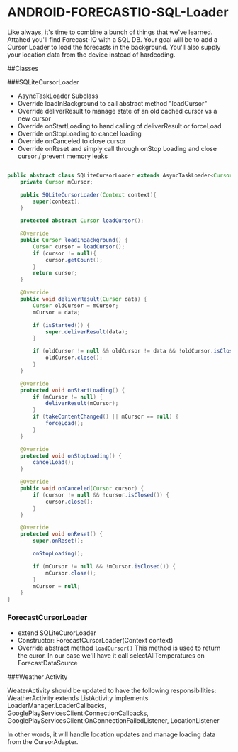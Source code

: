 ANDROID-FORECASTIO-SQL-Loader
=============================

Like always, it's time to combine a bunch of things that we've learned.  Attahed you'll find Forecast-IO with a SQL DB.  Your goal will be to add a Cursor Loader to load the forecasts in the background.  You'll also supply your location data from the device instead of hardcoding.  

##Classes 

###SQLiteCursorLoader 

* AsyncTaskLoader Subclass 
* Override loadInBackground to call abstract method "loadCursor"
* Override deliverResult to manage state of an old cached cursor vs a new cursor 
* Override onStartLoading to hand calling of deliverResult or forceLoad
* Override onStopLoading to cancel loading 
* Override onCanceled to close cursor 
* Override onReset and simply call through onStop Loading and close cursor / prevent memory leaks 

```java 

public abstract class SQLiteCursorLoader extends AsyncTaskLoader<Cursor>{
    private Cursor mCursor;

    public SQLiteCursorLoader(Context context){
        super(context);
    }

    protected abstract Cursor loadCursor();

    @Override
    public Cursor loadInBackground() {
        Cursor cursor = loadCursor();
        if (cursor != null){
            cursor.getCount();
        }
        return cursor;
    }

    @Override
    public void deliverResult(Cursor data) {
        Cursor oldCursor = mCursor;
        mCursor = data;

        if (isStarted()) {
            super.deliverResult(data);
        }

        if (oldCursor != null && oldCursor != data && !oldCursor.isClosed()){
            oldCursor.close();
        }
    }

    @Override
    protected void onStartLoading() {
        if (mCursor != null) {
            deliverResult(mCursor);
        }
        if (takeContentChanged() || mCursor == null) {
            forceLoad();
        }
    }

    @Override
    protected void onStopLoading() {
        cancelLoad();
    }

    @Override
    public void onCanceled(Cursor cursor) {
        if (cursor != null && !cursor.isClosed()) {
            cursor.close();
        }
    }

    @Override
    protected void onReset() {
        super.onReset();

        onStopLoading();

        if (mCursor != null && !mCursor.isClosed()) {
            mCursor.close();
        }
        mCursor = null;
    }
}

```

### ForecastCursorLoader 

* extend SQLiteCurorLoader 
* Constructor: ForecastCursorLoader(Context context)
* Override abstract method `loadCursor()` This method is used to return the curor.  In our case we'll have it call selectAllTemperatures on ForecastDataSource

###Weather Activity 

WeaterActivity should be updated to have the following responsibilities: WeatherActivity extends ListActivity implements LoaderManager.LoaderCallbacks<Cursor>, GooglePlayServicesClient.ConnectionCallbacks, GooglePlayServicesClient.OnConnectionFailedListener, LocationListener

In other words, it will handle location updates and manage loading data from the CursorAdapter. 
